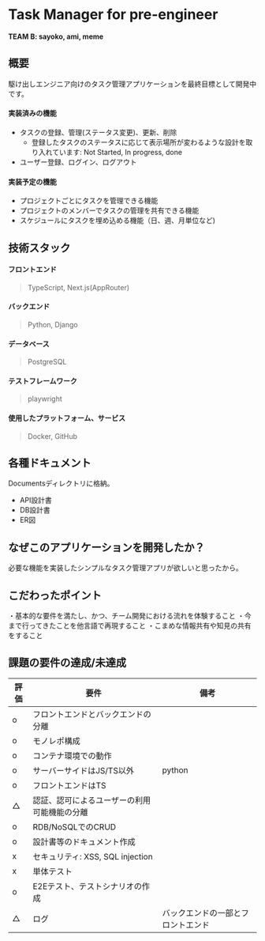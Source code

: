 # Task Manager for pre-engineer
**TEAM B: sayoko, ami, meme**

## 概要
駆け出しエンジニア向けのタスク管理アプリケーションを最終目標として開発中です。
#### 実装済みの機能
- タスクの登録、管理(ステータス変更)、更新、削除
  - 登録したタスクのステータスに応じて表示場所が変わるような設計を取り入れています: Not Started, In progress, done
- ユーザー登録、ログイン、ログアウト
#### 実装予定の機能
- プロジェクトごとにタスクを管理できる機能
- プロジェクトのメンバーでタスクの管理を共有できる機能
- スケジュールにタスクを埋め込める機能（日、週、月単位など)

## 技術スタック
#### フロントエンド
> TypeScript, Next.js(AppRouter)
#### バックエンド
> Python, Django
#### データベース
> PostgreSQL
#### テストフレームワーク
> playwright
#### 使用したプラットフォーム、サービス
> Docker, GitHub

## 各種ドキュメント
Documentsディレクトリに格納。
- API設計書
- DB設計書
- ER図

## なぜこのアプリケーションを開発したか？
必要な機能を実装したシンプルなタスク管理アプリが欲しいと思ったから。

## こだわったポイント
・基本的な要件を満たし、かつ、チーム開発における流れを体験すること
・今まで行ってきたことを他言語で再現すること
・こまめな情報共有や知見の共有をすること

## 課題の要件の達成/未達成
|評価|要件|備考|
|---|----|---|
| o |フロントエンドとバックエンドの分離|  |
| o |モノレポ構成|  |
| o |コンテナ環境での動作|  |
| o |サーバーサイドはJS/TS以外| python |
| o | フロントエンドはTS|  |
| △ |認証、認可によるユーザーの利用可能機能の分離|  |
| o | RDB/NoSQLでのCRUD|  |
| o |設計書等のドキュメント作成|  |
| x |セキュリティ: XSS, SQL injection|  |
| x |単体テスト|  |
| o |E2Eテスト、テストシナリオの作成|  |
| △ |ログ| バックエンドの一部とフロントエンド|
